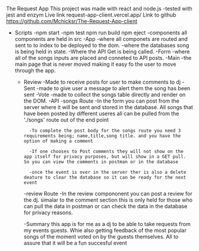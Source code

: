 The Request App
    This project was made with react and node.js
     -tested with jest and enzym
Live link
    request-app-client.vercel.app/
Link to github
    https://github.com/Mchicksr/The-Request-App-client
- Scripts
    -npm start
    -npm test
    npm run build
    npm eject
-components
all components are held in src
    -App
        -where all componets are routed and sent to to index to be deployed to the dom.
        -where the databases song is being held in state.
        -Where the API Get is being called.
    -Form
        -where all of the songs inputs are placed and
        conneted to API posts.
    -Main
        -the main page that is never moved making it easy fo the user to move through the app.
    - Review 
        -Made to receive posts for user to make comments to dj
    -Sent
        -made to give user a message to alert them the song has been sent
    -Vote
        -made to collect the songs table directly and render on the DOM.
    -API
        -songs Route
            -In the form you can post from the server where it will be sent and stored in the database. All songs that have been posted by different useres all can be pulled from the './songs' route out of the end point

            -To complete the post body for the songs route you need 3 requirements being; name,title,song title. and you have the option of making a comment

            -If one chooses to Post comments they will not show on the app itself for privacy purposes, but will show in a GET pull. So you can view the comments in postman or in the database

            -once the event is over in the server ther is also a delete deature to clear the database so it can be ready for the next event

        -review Route
            -In the review compononent you can post a review for the dj. simalar to the comment section this is only held for those who can pull the data in postman or can check the data in the database for privacy reasons.

        -Summary
            this app is for me as a dj to be able to take requests from my events guests. Whie also getting feedback of the most popular songs of the moment voted on by the guests themselves. All to assure that it will be a fun succesful event
